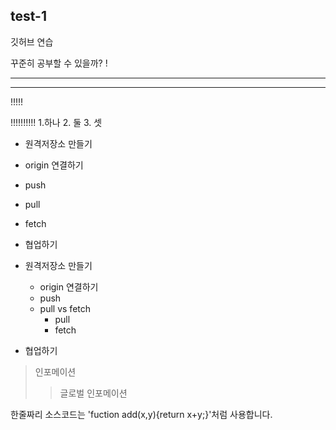 ## test-1

깃허브 연습



꾸준히 공부할 수 있을까? !


___
***
!!!!!

!!!!!!!!!!
1.하나
2. 둘
3.  셋

- 원격저장소 만들기
- origin 연결하기
- push
- pull
- fetch
- 협업하기

- 원격저장소 만들기
   - origin 연결하기
   - push
   - pull vs fetch
      - pull
      - fetch
- 협업하기

> 인포메이션
> > 글로벌 인포메이션

한줄짜리 소스코드는 'fuction add(x,y){return x+y;}'처럼 사용합니다.

